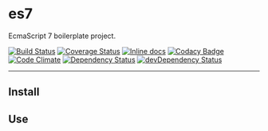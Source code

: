 # es7

EcmaScript 7 boilerplate project.

[![Build Status](https://travis-ci.org/opensoars/es7.svg)](https://travis-ci.org/opensoars/es7)
[![Coverage Status](https://coveralls.io/repos/opensoars/es7/badge.svg?branch=master&service=github)](https://coveralls.io/github/opensoars/es7?branch=master)
[![Inline docs](http://inch-ci.org/github/opensoars/es7.svg?branch=master)](http://inch-ci.org/github/opensoars/es7)
[![Codacy Badge](https://api.codacy.com/project/badge/f3e64501763645b9aa483bf83a4dd1d5)](https://www.codacy.com/app/sam_1700/es7)
[![Code Climate](https://codeclimate.com/github/opensoars/es7/badges/gpa.svg)](https://codeclimate.com/github/opensoars/es7)
[![Dependency Status](https://david-dm.org/opensoars/es7.svg)](https://david-dm.org/opensoars/es7)
[![devDependency Status](https://david-dm.org/opensoars/es7/dev-status.svg)](https://david-dm.org/opensoars/es7#info=devDependencies)

---


## Install

## Use